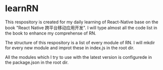 # learnRN
This respository is created for my daily learning of React-Native base on the book "React Native   跨平台移动应用开发". I will type almost all the code list in the book to enhance my comprehense of RN.

The structure of this respository is a list of every module of RN. I will mkdir for every new module and improt these in index.js in the root dir.

All the modules which I try to use with the latest version is configurede in the package.json in the root dir.
